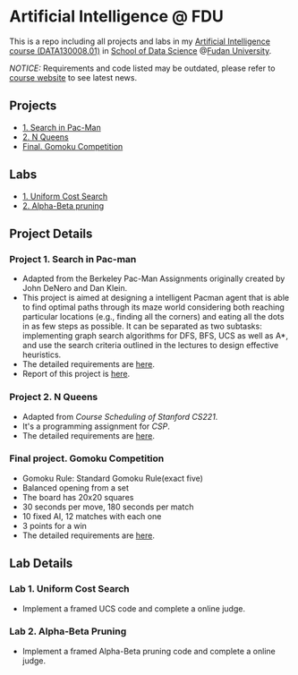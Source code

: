 # Artificial Intelligence @ FDU
This is a repo including all projects and labs in my [Artificial Intelligence course (DATA130008.01)](http://www.sdspeople.fudan.edu.cn/zywei/DATA130008/index.html) in [School of Data Science](http://www.sds.fudan.edu.cn/wp/) @[Fudan University](http://www.fudan.edu.cn/2016/index.html).

*NOTICE:* Requirements and code listed may be outdated, please refer to [course website](http://www.sdspeople.fudan.edu.cn/zywei/DATA130008/index.html) to see latest news.

## Projects

* [1. Search in Pac-Man](#1)
* [2. N Queens](#2)
* [Final. Gomoku Competition](#9)

## Labs

* [1. Uniform Cost Search](#11)
* [2. Alpha-Beta pruning](#12)




## Project Details


<h3 id="1">Project 1. Search in Pac-man</h3>

- Adapted from the Berkeley Pac-Man Assignments originally created by John DeNero and Dan Klein.
- This project is aimed at designing a intelligent Pacman agent that is able to find optimal paths through its maze world considering both reaching particular locations (e.g., finding all the corners) and eating all the dots in as few steps as possible. It can be separated as two subtasks: implementing graph search algorithms for DFS, BFS, UCS as well as A*, and use the search criteria outlined in the lectures to design effective heuristics.
- The detailed requirements are [here](https://github.com/Rshcaroline/FDU-Artificial-Intelligence/blob/master/Projects/PJ1%20-%20PacMan%20Search/pj-1-search.pdf). 
- Report of this project is [here](https://github.com/Rshcaroline/FDU-Artificial-Intelligence/blob/master/Projects/PJ1%20-%20PacMan%20Search/report.pdf).




<h3 id="2">Project 2. N Queens</h3>

- Adapted from *Course Scheduling of Stanford CS221*.
- It's a programming assignment for *CSP*.
- The detailed requirements are [here](https://github.com/Rshcaroline/FDU-Artificial-Intelligence/blob/master/Projects/PJ2%20-%20N%20Queens/requirement.pdf). 




<h3 id="9">Final project. Gomoku Competition</h3>

- Gomoku Rule: Standard Gomoku Rule(exact five)
- Balanced opening from a set
- The board has 20x20 squares
- 30 seconds per move, 180 seconds per match
- 10 fixed AI, 12 matches with each one
- 3 points for a win
- The detailed requirements are [here](https://github.com/Rshcaroline/FDU-Artificial-Intelligence/blob/master/Labs/OJ2/lab2.pdf). 




## Lab Details

<h3 id="11">Lab 1. Uniform Cost Search</h3>

- Implement a framed UCS code and complete a online judge.



<h3 id="12">Lab 2. Alpha-Beta Pruning</h3>

- Implement a framed Alpha-Beta pruning code and complete a online judge.






